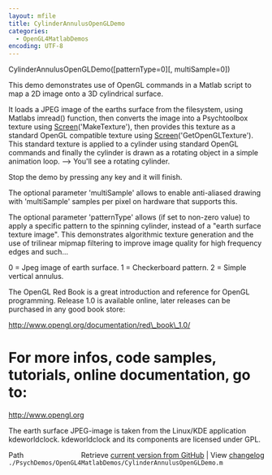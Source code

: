 ```yaml
---
layout: mfile
title: CylinderAnnulusOpenGLDemo
categories:
  - OpenGL4MatlabDemos
encoding: UTF-8
---
```


CylinderAnnulusOpenGLDemo\(\[patternType=0\]\[, multiSample=0\]\)

This demo demonstrates use of OpenGL commands in a Matlab script to
map a 2D image onto a 3D cylindrical surface.

It loads a JPEG image of the earths surface from the filesystem, using
Matlabs imread\(\) function, then converts the image into a Psychtoolbox
texture using [Screen](/docs/Screen)\('MakeTexture'\), then provides this texture as a
standard OpenGL compatible texture using [Screen](/docs/Screen)\('GetOpenGLTexture'\).
This standard texture is applied to a cylinder using standard OpenGL commands
and finally the cylinder is drawn as a rotating object in a simple animation
loop. --\> You'll see a rotating cylinder.

Stop the demo by pressing any key and it will finish.

The optional parameter 'multiSample' allows to enable anti-aliased
drawing with 'multiSample' samples per pixel on hardware that supports
this.

The optional parameter 'patternType' allows \(if set to non-zero
value\) to apply a specific pattern to the spinning cylinder, instead of
a "earth surface texture image". This demonstrates algorithmic texture
generation and the use of trilinear mipmap filtering to improve image
quality for high frequency edges and such...

0 = Jpeg image of earth surface.
1 = Checkerboard pattern.
2 = Simple vertical annulus.

The OpenGL Red Book is a great introduction and reference for OpenGL
programming. Release 1.0 is available online, later releases can be
purchased in any good book store:

http://www.opengl.org/documentation/red\_book\_1.0/

# For more infos, code samples, tutorials, online documentation, go to:

http://www.opengl.org

The earth surface JPEG-image is taken from the Linux/KDE application
kdeworldclock. kdeworldclock and its components are licensed under
GPL.


<div class="code_header" style="text-align:right;">
  <span style="float:left;">Path&nbsp;&nbsp;</span> <span class="counter">Retrieve <a href=
  "https://raw.github.com/Psychtoolbox-3/Psychtoolbox-3/beta/./PsychDemos/OpenGL4MatlabDemos/CylinderAnnulusOpenGLDemo.m">current version from GitHub</a> | View <a href=
  "https://github.com/Psychtoolbox-3/Psychtoolbox-3/commits/beta/./PsychDemos/OpenGL4MatlabDemos/CylinderAnnulusOpenGLDemo.m">changelog</a></span>
</div>
<div class="code">
  <code>./PsychDemos/OpenGL4MatlabDemos/CylinderAnnulusOpenGLDemo.m</code>
</div>
